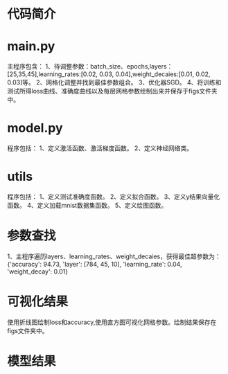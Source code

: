 # 代码简介

# main.py

主程序包含：
1、待调整参数：batch_size、epochs,layers：[25,35,45],learning_rates:[0.02, 0.03, 0.04],weight_decaies:[0.01, 0.02, 0.03]等。
2、网格化调整并找到最佳参数组合。
3、优化器SGD。
4、将训练和测试所得loss曲线、准确度曲线以及每层网格参数绘制出来并保存于figs文件夹中。

# model.py

程序包括：
1、定义激活函数、激活梯度函数。
2、定义神经网络类。

# utils

程序包括：
1、定义测试准确度函数。
2、定义拟合函数。
3、定义y结果向量化函数。
4、定义加载mnist数据集函数。
5、定义绘图函数。

# 参数查找
1、主程序遍历layers、learning_rates、weight_decaies，获得最佳超参数为：
	{'accuracy': 94.73, 'layer': [784, 45, 10], 'learning_rate': 0.04, 'weight_decay': 0.01}

# 可视化结果
使用折线图绘制loss和accuracy,使用直方图可视化网格参数。绘制结果保存在figs文件夹中。

# 模型结果


